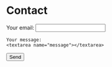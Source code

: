 # Contact

<!-- modify this form HTML and place wherever you want your form -->
<form
  action="https://formspree.io/f/xjvzjndy"
  method="POST"
>
  <label>
    Your email:
    <input type="email" name="email">
  </label>
  <label>
    
    Your message:
    <textarea name="message"></textarea>
  </label>
  
  <!-- your other form fields go here -->
  <button type="submit">Send</button>
</form>




<div id="formkeep-embed" data-formkeep-url="https://formkeep.com/p/64c4bcc4ba97a2a84e0233ab4bd4d402?embedded=1"></div>

<script type="text/javascript" src="https://pym.nprapps.org/pym.v1.min.js"></script>
<script type="text/javascript" src="https://formkeep-production-herokuapp-com.global.ssl.fastly.net/formkeep-embed.js"></script>

<!-- Get notified when the form is submitted, add your own code below: -->
<script>
const formkeepEmbed = document.querySelector('#formkeep-embed')

formkeepEmbed.addEventListener('formkeep-embed:submitting', _event => {
  console.log('Submitting form...')
})

formkeepEmbed.addEventListener('formkeep-embed:submitted', _event => {
  console.log('Submitted form...')
})
</script>
